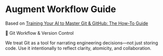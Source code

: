 # Augment Workflow Guide

Based on [Training Your AI to Master Git & GitHub: The How-To Guide](https://hyperdev.matsuoka.com/p/how-i-trained-augment-code-to-run)

🔁 Git Workflow & Version Control

We treat Git as a tool for narrating engineering decisions—not just storing code. Use it intentionally to reflect clarity, atomicity, and collaboration.

